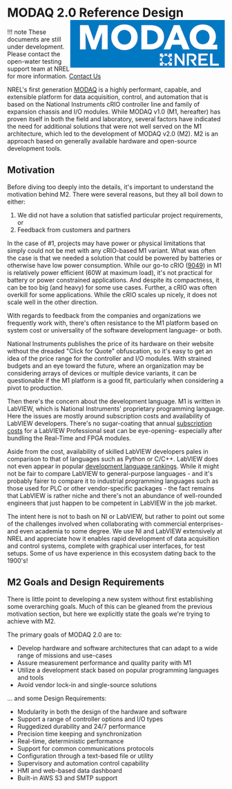 # MODAQ 2.0 Reference Design<img align="right" src="img/MODAQ_NREL_Logo.png">

!!! note
    These documents are still under development. Please contact the open-water testing support team at NREL for more information. <a href="https://www.nrel.gov/water/open-water-testing.html" target="_blank">Contact Us</a>

NREL's first generation <a href="https://nrel.github.io/MODAQ/" target="_blank">MODAQ</a> is a highly performant, capable, and extensible platform for data acquisition, control, and automation that is based on the National Instruments cRIO controller line and family of expansion chassis and I/O modules. While MODAQ v1.0 (M1, hereafter) has proven itself in both the field and laboratory, several factors have indicated the need for additional solutions that were not well served on the M1 architecture, which led to the development of MODAQ v2.0 (M2). M2 is an approach based on generally available hardware and open-source development tools. 

## Motivation

Before diving too deeply into the details, it's important to understand the motivation behind M2. There were several reasons, but they all boil down to either: 

1. We did not have a solution that satisfied particular project requirements, or
2. Feedback from customers and partners 

In the case of #1, projects may have power or physical limitations that simply could not be met with any cRIO-based M1 variant. What was often the case is that we needed a solution that could be powered by batteries or otherwise have low power consumption. While our go-to cRIO (<a href="https://www.ni.com/en-us/shop/model/crio-9049.html" target="_blank">9049</a>) in M1 is relatively power efficient (60W at maximum load), it's not practical for battery or power constrained applications. And despite its compactness, it can be too big (and heavy) for some use cases. Further, a cRIO was often overkill for some applications. While the cRIO scales up nicely, it does not scale well in the other direction. 

With regards to feedback from the companies and organizations we frequently work with, there's often resistance to the M1 platform based on system cost or universality of the software development language- or both. 

National Instruments publishes the price of its hardware on their website without the dreaded "Click for Quote" obfuscation, so it's easy to get an idea of the price range for the controller and I/O modules. With strained budgets and an eye toward the future, where an organization may be considering arrays of devices or multiple device variants, it can be questionable if the M1 platform is a good fit, particularly when considering a pivot to production. 

Then there's the concern about the development language. M1 is written in LabVIEW, which is National Instruments' proprietary programming language. Here the issues are mostly around subscription costs and availability of LabVIEW developers. There's no sugar-coating that annual <a href="https://www.ni.com/en/shop/labview/select-edition.html" target="_blank">subscription costs</a> for a LabVIEW Professional seat can be eye-opening- especially after bundling the Real-Time and FPGA modules. 

Aside from the cost, availability of skilled LabVIEW developers pales in comparison to that of languages such as Python or C/C++. LabVIEW does not even appear in popular <a href="https://survey.stackoverflow.co/2023/#section-most-popular-technologies-programming-scripting-and-markup-languages" target="_blank">development language rankings</a>. While it might not be fair to compare LabVIEW to general-purpose languages - and it's probably fairer to compare it to industrial programming languages such as those used for PLC or other vendor-specific packages - the fact remains that LabVIEW is rather niche and there's not an abundance of well-rounded engineers that just happen to be competent in LabVIEW in the job market. 

The intent here is not to bash on NI or LabVIEW, but rather to point out some of the challenges involved when collaborating with commercial enterprises- and even academia to some degree. We use NI and LabVIEW extensively at NREL and appreciate how it enables rapid development of data acquisition and control systems, complete with graphical user interfaces, for test setups. Some of us have experience in this ecosystem dating back to the 1900's! 

## M2 Goals and Design Requirements

There is little point to developing a new system without first establishing some overarching goals. Much of this can be gleaned from the previous motivation section, but here we explicitly state the goals we're trying to achieve with M2. 

The primary goals of MODAQ 2.0 are to:

- Develop hardware and software architectures that can adapt to a wide range of missions and use-cases
- Assure measurement performance and quality parity with M1
- Utilize a development stack based on popular programming languages and tools
- Avoid vendor lock-in and single-source solutions

... and some Design Requirements:

- Modularity in both the design of the hardware and software
- Support a range of controller options and I/O types
- Ruggedized durability and 24/7 performance  
- Precision time keeping and synchronization
- Real-time, deterministic performance
- Support for common communications protocols 
- Configuration through a text-based file or utility
- Supervisory and automation control capability
- HMI and web-based data dashboard
- Built-in AWS S3 and SMTP support

